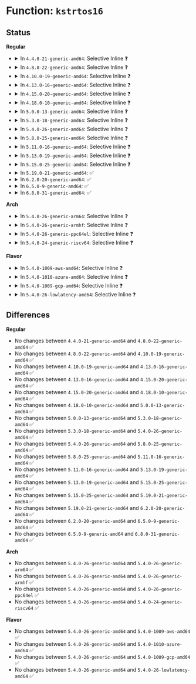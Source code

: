 # Function: <code>kstrtos16</code>

## Status
<b>Regular</b>
<ul>
<li>
<details>
<summary>In <code>4.4.0-21-generic-amd64</code>: Selective Inline ❓</summary>

```c
int kstrtos16(const char * s, unsigned int base, s16 * res)
```

```json
{
  "name": "kstrtos16",
  "collision_type": "Unique Global",
  "inline_type": "Selective",
  "funcs": [
    {
      "addr": 18446744071583048624,
      "name": "kstrtos16",
      "external": true,
      "loc": "lib/kstrtox.c:279",
      "file": "lib/kstrtox.c",
      "inline": "not declared, inlined",
      "caller_inline": [
        "lib/kstrtox.c:kstrtos16_from_user"
      ],
      "caller_func": [
        "kernel/params.c:param_set_short"
      ]
    }
  ],
  "symbols": [
    {
      "addr": 18446744071583048624,
      "name": "kstrtos16",
      "section": ".text",
      "bind": "STB_GLOBAL",
      "size": 90
    }
  ]
}
```
</details>
</li>
<li>
<details>
<summary>In <code>4.8.0-22-generic-amd64</code>: Selective Inline ❓</summary>

```c
int kstrtos16(const char * s, unsigned int base, s16 * res)
```

```json
{
  "name": "kstrtos16",
  "collision_type": "Unique Global",
  "inline_type": "Selective",
  "funcs": [
    {
      "addr": 18446744071583342637,
      "name": "kstrtos16",
      "external": true,
      "loc": "lib/kstrtox.c:279",
      "file": "lib/kstrtox.c",
      "inline": "not declared, inlined",
      "caller_inline": [
        "lib/kstrtox.c:kstrtos16_from_user"
      ],
      "caller_func": [
        "kernel/params.c:param_set_short"
      ]
    }
  ],
  "symbols": [
    {
      "addr": 18446744071583342448,
      "name": "kstrtos16",
      "section": ".text",
      "bind": "STB_GLOBAL",
      "size": 90
    }
  ]
}
```
</details>
</li>
<li>
<details>
<summary>In <code>4.10.0-19-generic-amd64</code>: Selective Inline ❓</summary>

```c
int kstrtos16(const char * s, unsigned int base, s16 * res)
```

```json
{
  "name": "kstrtos16",
  "collision_type": "Unique Global",
  "inline_type": "Selective",
  "funcs": [
    {
      "addr": 18446744071583468013,
      "name": "kstrtos16",
      "external": true,
      "loc": "lib/kstrtox.c:275",
      "file": "lib/kstrtox.c",
      "inline": "not declared, inlined",
      "caller_inline": [
        "lib/kstrtox.c:kstrtos16_from_user"
      ],
      "caller_func": [
        "kernel/params.c:param_set_short"
      ]
    }
  ],
  "symbols": [
    {
      "addr": 18446744071583467824,
      "name": "kstrtos16",
      "section": ".text",
      "bind": "STB_GLOBAL",
      "size": 90
    }
  ]
}
```
</details>
</li>
<li>
<details>
<summary>In <code>4.13.0-16-generic-amd64</code>: Selective Inline ❓</summary>

```c
int kstrtos16(const char * s, unsigned int base, s16 * res)
```

```json
{
  "name": "kstrtos16",
  "collision_type": "Unique Global",
  "inline_type": "Selective",
  "funcs": [
    {
      "addr": 18446744071583490262,
      "name": "kstrtos16",
      "external": true,
      "loc": "lib/kstrtox.c:277",
      "file": "lib/kstrtox.c",
      "inline": "not declared, inlined",
      "caller_inline": [
        "lib/kstrtox.c:kstrtos16_from_user"
      ],
      "caller_func": [
        "kernel/params.c:param_set_short"
      ]
    }
  ],
  "symbols": [
    {
      "addr": 18446744071583490080,
      "name": "kstrtos16",
      "section": ".text",
      "bind": "STB_GLOBAL",
      "size": 92
    }
  ]
}
```
</details>
</li>
<li>
<details>
<summary>In <code>4.15.0-20-generic-amd64</code>: Selective Inline ❓</summary>

```c
int kstrtos16(const char * s, unsigned int base, s16 * res)
```

```json
{
  "name": "kstrtos16",
  "collision_type": "Unique Global",
  "inline_type": "Selective",
  "funcs": [
    {
      "addr": 18446744071583671302,
      "name": "kstrtos16",
      "external": true,
      "loc": "lib/kstrtox.c:278",
      "file": "lib/kstrtox.c",
      "inline": "not declared, inlined",
      "caller_inline": [
        "lib/kstrtox.c:kstrtos16_from_user"
      ],
      "caller_func": [
        "kernel/params.c:param_set_short"
      ]
    }
  ],
  "symbols": [
    {
      "addr": 18446744071583671120,
      "name": "kstrtos16",
      "section": ".text",
      "bind": "STB_GLOBAL",
      "size": 92
    }
  ]
}
```
</details>
</li>
<li>
<details>
<summary>In <code>4.18.0-10-generic-amd64</code>: Selective Inline ❓</summary>

```c
int kstrtos16(const char * s, unsigned int base, s16 * res)
```

```json
{
  "name": "kstrtos16",
  "collision_type": "Unique Global",
  "inline_type": "Selective",
  "funcs": [
    {
      "addr": 18446744071583889094,
      "name": "kstrtos16",
      "external": true,
      "loc": "lib/kstrtox.c:278",
      "file": "lib/kstrtox.c",
      "inline": "not declared, inlined",
      "caller_inline": [
        "lib/kstrtox.c:kstrtos16_from_user"
      ],
      "caller_func": [
        "kernel/params.c:param_set_short"
      ]
    }
  ],
  "symbols": [
    {
      "addr": 18446744071583888896,
      "name": "kstrtos16",
      "section": ".text",
      "bind": "STB_GLOBAL",
      "size": 92
    }
  ]
}
```
</details>
</li>
<li>
<details>
<summary>In <code>5.0.0-13-generic-amd64</code>: Selective Inline ❓</summary>

```c
int kstrtos16(const char * s, unsigned int base, s16 * res)
```

```json
{
  "name": "kstrtos16",
  "collision_type": "Unique Global",
  "inline_type": "Selective",
  "funcs": [
    {
      "addr": 18446744071583973334,
      "name": "kstrtos16",
      "external": true,
      "loc": "lib/kstrtox.c:278",
      "file": "lib/kstrtox.c",
      "inline": "not declared, inlined",
      "caller_inline": [
        "lib/kstrtox.c:kstrtos16_from_user"
      ],
      "caller_func": [
        "kernel/params.c:param_set_short"
      ]
    }
  ],
  "symbols": [
    {
      "addr": 18446744071583973136,
      "name": "kstrtos16",
      "section": ".text",
      "bind": "STB_GLOBAL",
      "size": 92
    }
  ]
}
```
</details>
</li>
<li>
<details>
<summary>In <code>5.3.0-18-generic-amd64</code>: Selective Inline ❓</summary>

```c
int kstrtos16(const char * s, unsigned int base, s16 * res)
```

```json
{
  "name": "kstrtos16",
  "collision_type": "Unique Global",
  "inline_type": "Selective",
  "funcs": [
    {
      "addr": 18446744071584154550,
      "name": "kstrtos16",
      "external": true,
      "loc": "lib/kstrtox.c:278",
      "file": "lib/kstrtox.c",
      "inline": "not declared, inlined",
      "caller_inline": [
        "lib/kstrtox.c:kstrtos16_from_user"
      ],
      "caller_func": [
        "kernel/params.c:param_set_short"
      ]
    }
  ],
  "symbols": [
    {
      "addr": 18446744071584154352,
      "name": "kstrtos16",
      "section": ".text",
      "bind": "STB_GLOBAL",
      "size": 92
    }
  ]
}
```
</details>
</li>
<li>
<details>
<summary>In <code>5.4.0-26-generic-amd64</code>: Selective Inline ❓</summary>

```c
int kstrtos16(const char * s, unsigned int base, s16 * res)
```

```json
{
  "name": "kstrtos16",
  "collision_type": "Unique Global",
  "inline_type": "Selective",
  "funcs": [
    {
      "addr": 18446744071584277174,
      "name": "kstrtos16",
      "external": true,
      "loc": "lib/kstrtox.c:278",
      "file": "lib/kstrtox.c",
      "inline": "not declared, inlined",
      "caller_inline": [
        "lib/kstrtox.c:kstrtos16_from_user"
      ],
      "caller_func": [
        "kernel/params.c:param_set_short"
      ]
    }
  ],
  "symbols": [
    {
      "addr": 18446744071584276976,
      "name": "kstrtos16",
      "section": ".text",
      "bind": "STB_GLOBAL",
      "size": 92
    }
  ]
}
```
</details>
</li>
<li>
<details>
<summary>In <code>5.8.0-25-generic-amd64</code>: Selective Inline ❓</summary>

```c
int kstrtos16(const char * s, unsigned int base, s16 * res)
```

```json
{
  "name": "kstrtos16",
  "collision_type": "Unique Global",
  "inline_type": "Selective",
  "funcs": [
    {
      "addr": 18446744071584686070,
      "name": "kstrtos16",
      "external": true,
      "loc": "lib/kstrtox.c:278",
      "file": "lib/kstrtox.c",
      "inline": "not declared, inlined",
      "caller_inline": [
        "lib/kstrtox.c:kstrtos16_from_user"
      ],
      "caller_func": [
        "kernel/params.c:param_set_short"
      ]
    }
  ],
  "symbols": [
    {
      "addr": 18446744071584686752,
      "name": "kstrtos16",
      "section": ".text",
      "bind": "STB_GLOBAL",
      "size": 143
    }
  ]
}
```
</details>
</li>
<li>
<details>
<summary>In <code>5.11.0-16-generic-amd64</code>: Selective Inline ❓</summary>

```c
int kstrtos16(const char * s, unsigned int base, s16 * res)
```

```json
{
  "name": "kstrtos16",
  "collision_type": "Unique Global",
  "inline_type": "Selective",
  "funcs": [
    {
      "addr": 18446744071584803638,
      "name": "kstrtos16",
      "external": true,
      "loc": "lib/kstrtox.c:274",
      "file": "lib/kstrtox.c",
      "inline": "not declared, inlined",
      "caller_inline": [
        "lib/kstrtox.c:kstrtos16_from_user"
      ],
      "caller_func": [
        "kernel/params.c:param_set_short"
      ]
    }
  ],
  "symbols": [
    {
      "addr": 18446744071584804320,
      "name": "kstrtos16",
      "section": ".text",
      "bind": "STB_GLOBAL",
      "size": 143
    }
  ]
}
```
</details>
</li>
<li>
<details>
<summary>In <code>5.13.0-19-generic-amd64</code>: Selective Inline ❓</summary>

```c
int kstrtos16(const char * s, unsigned int base, s16 * res)
```

```json
{
  "name": "kstrtos16",
  "collision_type": "Unique Global",
  "inline_type": "Selective",
  "funcs": [
    {
      "addr": 18446744071584847414,
      "name": "kstrtos16",
      "external": true,
      "loc": "lib/kstrtox.c:281",
      "file": "lib/kstrtox.c",
      "inline": "not declared, inlined",
      "caller_inline": [
        "lib/kstrtox.c:kstrtos16_from_user"
      ],
      "caller_func": [
        "kernel/params.c:param_set_short"
      ]
    }
  ],
  "symbols": [
    {
      "addr": 18446744071584848528,
      "name": "kstrtos16",
      "section": ".text",
      "bind": "STB_GLOBAL",
      "size": 143
    }
  ]
}
```
</details>
</li>
<li>
<details>
<summary>In <code>5.15.0-25-generic-amd64</code>: Selective Inline ❓</summary>

```c
int kstrtos16(const char * s, unsigned int base, s16 * res)
```

```json
{
  "name": "kstrtos16",
  "collision_type": "Unique Global",
  "inline_type": "Selective",
  "funcs": [
    {
      "addr": 18446744071585267516,
      "name": "kstrtos16",
      "external": true,
      "loc": "lib/kstrtox.c:282",
      "file": "lib/kstrtox.c",
      "inline": "not declared, inlined",
      "caller_inline": [
        "lib/kstrtox.c:kstrtos16_from_user"
      ],
      "caller_func": [
        "kernel/params.c:param_set_short"
      ]
    }
  ],
  "symbols": [
    {
      "addr": 18446744071585268704,
      "name": "kstrtos16",
      "section": ".text",
      "bind": "STB_GLOBAL",
      "size": 143
    }
  ]
}
```
</details>
</li>
<li>
<details>
<summary>In <code>5.19.0-21-generic-amd64</code>: ✅</summary>

```c
int kstrtos16(const char * s, unsigned int base, s16 * res)
```

```json
{
  "name": "kstrtos16",
  "collision_type": "Unique Global",
  "inline_type": "No",
  "funcs": [
    {
      "addr": 18446744071586112528,
      "name": "kstrtos16",
      "external": true,
      "loc": "lib/kstrtox.c:291",
      "file": "lib/kstrtox.c",
      "inline": "seen, unknown",
      "caller_inline": [],
      "caller_func": [
        "kernel/params.c:param_set_short",
        "lib/kstrtox.c:kstrtos16_from_user"
      ]
    }
  ],
  "symbols": [
    {
      "addr": 18446744071586112528,
      "name": "kstrtos16",
      "section": ".text",
      "bind": "STB_GLOBAL",
      "size": 109
    }
  ]
}
```
</details>
</li>
<li>
<details>
<summary>In <code>6.2.0-20-generic-amd64</code>: ✅</summary>

```c
int kstrtos16(const char * s, unsigned int base, s16 * res)
```

```json
{
  "name": "kstrtos16",
  "collision_type": "Unique Global",
  "inline_type": "No",
  "funcs": [
    {
      "addr": 18446744071587098464,
      "name": "kstrtos16",
      "external": true,
      "loc": "lib/kstrtox.c:291",
      "file": "lib/kstrtox.c",
      "inline": "seen, unknown",
      "caller_inline": [],
      "caller_func": [
        "kernel/params.c:param_set_short",
        "lib/kstrtox.c:kstrtos16_from_user"
      ]
    }
  ],
  "symbols": [
    {
      "addr": 18446744071587098464,
      "name": "kstrtos16",
      "section": ".text",
      "bind": "STB_GLOBAL",
      "size": 109
    }
  ]
}
```
</details>
</li>
<li>
<details>
<summary>In <code>6.5.0-9-generic-amd64</code>: ✅</summary>

```c
int kstrtos16(const char * s, unsigned int base, s16 * res)
```

```json
{
  "name": "kstrtos16",
  "collision_type": "Unique Global",
  "inline_type": "No",
  "funcs": [
    {
      "addr": 18446744071587358528,
      "name": "kstrtos16",
      "external": true,
      "loc": "lib/kstrtox.c:291",
      "file": "lib/kstrtox.c",
      "inline": "seen, unknown",
      "caller_inline": [],
      "caller_func": [
        "kernel/params.c:param_set_short",
        "lib/kstrtox.c:kstrtos16_from_user"
      ]
    }
  ],
  "symbols": [
    {
      "addr": 18446744071587358528,
      "name": "kstrtos16",
      "section": ".text",
      "bind": "STB_GLOBAL",
      "size": 109
    }
  ]
}
```
</details>
</li>
<li>
<details>
<summary>In <code>6.8.0-31-generic-amd64</code>: ✅</summary>

```c
int kstrtos16(const char * s, unsigned int base, s16 * res)
```

```json
{
  "name": "kstrtos16",
  "collision_type": "Unique Global",
  "inline_type": "No",
  "funcs": [
    {
      "addr": 18446744071587644848,
      "name": "kstrtos16",
      "external": true,
      "loc": "lib/kstrtox.c:291",
      "file": "lib/kstrtox.c",
      "inline": "seen, unknown",
      "caller_inline": [],
      "caller_func": [
        "kernel/params.c:param_set_short",
        "lib/kstrtox.c:kstrtos16_from_user"
      ]
    }
  ],
  "symbols": [
    {
      "addr": 18446744071587644848,
      "name": "kstrtos16",
      "section": ".text",
      "bind": "STB_GLOBAL",
      "size": 109
    }
  ]
}
```
</details>
</li>
</ul>
<b>Arch</b>
<ul>
<li>
<details>
<summary>In <code>5.4.0-26-generic-arm64</code>: Selective Inline ❓</summary>

```c
int kstrtos16(const char * s, unsigned int base, s16 * res)
```

```json
{
  "name": "kstrtos16",
  "collision_type": "Unique Global",
  "inline_type": "Selective",
  "funcs": [
    {
      "addr": 18446603336496162748,
      "name": "kstrtos16",
      "external": true,
      "loc": "lib/kstrtox.c:278",
      "file": "lib/kstrtox.c",
      "inline": "not declared, inlined",
      "caller_inline": [
        "lib/kstrtox.c:kstrtos16_from_user"
      ],
      "caller_func": [
        "kernel/params.c:param_set_short"
      ]
    }
  ],
  "symbols": [
    {
      "addr": 18446603336496162520,
      "name": "kstrtos16",
      "section": ".text",
      "bind": "STB_GLOBAL",
      "size": 112
    }
  ]
}
```
</details>
</li>
<li>
<details>
<summary>In <code>5.4.0-26-generic-armhf</code>: Selective Inline ❓</summary>

```c
int kstrtos16(const char * s, unsigned int base, s16 * res)
```

```json
{
  "name": "kstrtos16",
  "collision_type": "Unique Global",
  "inline_type": "Selective",
  "funcs": [
    {
      "addr": 3229484276,
      "name": "kstrtos16",
      "external": true,
      "loc": "lib/kstrtox.c:278",
      "file": "lib/kstrtox.c",
      "inline": "not declared, inlined",
      "caller_inline": [
        "lib/kstrtox.c:kstrtos16_from_user"
      ],
      "caller_func": [
        "kernel/params.c:param_set_short"
      ]
    }
  ],
  "symbols": [
    {
      "addr": 3229483956,
      "name": "kstrtos16",
      "section": ".text",
      "bind": "STB_GLOBAL",
      "size": 128
    }
  ]
}
```
</details>
</li>
<li>
<details>
<summary>In <code>5.4.0-26-generic-ppc64el</code>: Selective Inline ❓</summary>

```c
int kstrtos16(const char * s, unsigned int base, s16 * res)
```

```json
{
  "name": "kstrtos16",
  "collision_type": "Unique Global",
  "inline_type": "Selective",
  "funcs": [
    {
      "addr": 13835058055290427028,
      "name": "kstrtos16",
      "external": true,
      "loc": "lib/kstrtox.c:278",
      "file": "lib/kstrtox.c",
      "inline": "not declared, inlined",
      "caller_inline": [
        "lib/kstrtox.c:kstrtos16_from_user"
      ],
      "caller_func": [
        "kernel/params.c:param_set_short"
      ]
    }
  ],
  "symbols": [
    {
      "addr": 13835058055290426736,
      "name": "kstrtos16",
      "section": ".text",
      "bind": "STB_GLOBAL",
      "size": 144
    }
  ]
}
```
</details>
</li>
<li>
<details>
<summary>In <code>5.4.0-24-generic-riscv64</code>: Selective Inline ❓</summary>

```c
int kstrtos16(const char * s, unsigned int base, s16 * res)
```

```json
{
  "name": "kstrtos16",
  "collision_type": "Unique Global",
  "inline_type": "Selective",
  "funcs": [
    {
      "addr": 18446743936275213682,
      "name": "kstrtos16",
      "external": true,
      "loc": "lib/kstrtox.c:278",
      "file": "lib/kstrtox.c",
      "inline": "not declared, inlined",
      "caller_inline": [
        "lib/kstrtox.c:kstrtos16_from_user"
      ],
      "caller_func": [
        "kernel/params.c:param_set_short"
      ]
    }
  ],
  "symbols": [
    {
      "addr": 18446743936275213544,
      "name": "kstrtos16",
      "section": ".text",
      "bind": "STB_GLOBAL",
      "size": 66
    }
  ]
}
```
</details>
</li>
</ul>
<b>Flavor</b>
<ul>
<li>
<details>
<summary>In <code>5.4.0-1009-aws-amd64</code>: Selective Inline ❓</summary>

```c
int kstrtos16(const char * s, unsigned int base, s16 * res)
```

```json
{
  "name": "kstrtos16",
  "collision_type": "Unique Global",
  "inline_type": "Selective",
  "funcs": [
    {
      "addr": 18446744071584245910,
      "name": "kstrtos16",
      "external": true,
      "loc": "lib/kstrtox.c:278",
      "file": "lib/kstrtox.c",
      "inline": "not declared, inlined",
      "caller_inline": [
        "lib/kstrtox.c:kstrtos16_from_user"
      ],
      "caller_func": [
        "kernel/params.c:param_set_short"
      ]
    }
  ],
  "symbols": [
    {
      "addr": 18446744071584245712,
      "name": "kstrtos16",
      "section": ".text",
      "bind": "STB_GLOBAL",
      "size": 92
    }
  ]
}
```
</details>
</li>
<li>
<details>
<summary>In <code>5.4.0-1010-azure-amd64</code>: Selective Inline ❓</summary>

```c
int kstrtos16(const char * s, unsigned int base, s16 * res)
```

```json
{
  "name": "kstrtos16",
  "collision_type": "Unique Global",
  "inline_type": "Selective",
  "funcs": [
    {
      "addr": 18446744071584181110,
      "name": "kstrtos16",
      "external": true,
      "loc": "lib/kstrtox.c:278",
      "file": "lib/kstrtox.c",
      "inline": "not declared, inlined",
      "caller_inline": [
        "lib/kstrtox.c:kstrtos16_from_user"
      ],
      "caller_func": [
        "kernel/params.c:param_set_short"
      ]
    }
  ],
  "symbols": [
    {
      "addr": 18446744071584180912,
      "name": "kstrtos16",
      "section": ".text",
      "bind": "STB_GLOBAL",
      "size": 92
    }
  ]
}
```
</details>
</li>
<li>
<details>
<summary>In <code>5.4.0-1009-gcp-amd64</code>: Selective Inline ❓</summary>

```c
int kstrtos16(const char * s, unsigned int base, s16 * res)
```

```json
{
  "name": "kstrtos16",
  "collision_type": "Unique Global",
  "inline_type": "Selective",
  "funcs": [
    {
      "addr": 18446744071584229670,
      "name": "kstrtos16",
      "external": true,
      "loc": "lib/kstrtox.c:278",
      "file": "lib/kstrtox.c",
      "inline": "not declared, inlined",
      "caller_inline": [
        "lib/kstrtox.c:kstrtos16_from_user"
      ],
      "caller_func": [
        "kernel/params.c:param_set_short"
      ]
    }
  ],
  "symbols": [
    {
      "addr": 18446744071584229472,
      "name": "kstrtos16",
      "section": ".text",
      "bind": "STB_GLOBAL",
      "size": 92
    }
  ]
}
```
</details>
</li>
<li>
<details>
<summary>In <code>5.4.0-26-lowlatency-amd64</code>: Selective Inline ❓</summary>

```c
int kstrtos16(const char * s, unsigned int base, s16 * res)
```

```json
{
  "name": "kstrtos16",
  "collision_type": "Unique Global",
  "inline_type": "Selective",
  "funcs": [
    {
      "addr": 18446744071584334502,
      "name": "kstrtos16",
      "external": true,
      "loc": "lib/kstrtox.c:278",
      "file": "lib/kstrtox.c",
      "inline": "not declared, inlined",
      "caller_inline": [
        "lib/kstrtox.c:kstrtos16_from_user"
      ],
      "caller_func": [
        "kernel/params.c:param_set_short"
      ]
    }
  ],
  "symbols": [
    {
      "addr": 18446744071584334304,
      "name": "kstrtos16",
      "section": ".text",
      "bind": "STB_GLOBAL",
      "size": 92
    }
  ]
}
```
</details>
</li>
</ul>

## Differences
<b>Regular</b>
<ul>
<li>
No changes between <code>4.4.0-21-generic-amd64</code> and <code>4.8.0-22-generic-amd64</code> ✅
</li>
<li>
No changes between <code>4.8.0-22-generic-amd64</code> and <code>4.10.0-19-generic-amd64</code> ✅
</li>
<li>
No changes between <code>4.10.0-19-generic-amd64</code> and <code>4.13.0-16-generic-amd64</code> ✅
</li>
<li>
No changes between <code>4.13.0-16-generic-amd64</code> and <code>4.15.0-20-generic-amd64</code> ✅
</li>
<li>
No changes between <code>4.15.0-20-generic-amd64</code> and <code>4.18.0-10-generic-amd64</code> ✅
</li>
<li>
No changes between <code>4.18.0-10-generic-amd64</code> and <code>5.0.0-13-generic-amd64</code> ✅
</li>
<li>
No changes between <code>5.0.0-13-generic-amd64</code> and <code>5.3.0-18-generic-amd64</code> ✅
</li>
<li>
No changes between <code>5.3.0-18-generic-amd64</code> and <code>5.4.0-26-generic-amd64</code> ✅
</li>
<li>
No changes between <code>5.4.0-26-generic-amd64</code> and <code>5.8.0-25-generic-amd64</code> ✅
</li>
<li>
No changes between <code>5.8.0-25-generic-amd64</code> and <code>5.11.0-16-generic-amd64</code> ✅
</li>
<li>
No changes between <code>5.11.0-16-generic-amd64</code> and <code>5.13.0-19-generic-amd64</code> ✅
</li>
<li>
No changes between <code>5.13.0-19-generic-amd64</code> and <code>5.15.0-25-generic-amd64</code> ✅
</li>
<li>
No changes between <code>5.15.0-25-generic-amd64</code> and <code>5.19.0-21-generic-amd64</code> ✅
</li>
<li>
No changes between <code>5.19.0-21-generic-amd64</code> and <code>6.2.0-20-generic-amd64</code> ✅
</li>
<li>
No changes between <code>6.2.0-20-generic-amd64</code> and <code>6.5.0-9-generic-amd64</code> ✅
</li>
<li>
No changes between <code>6.5.0-9-generic-amd64</code> and <code>6.8.0-31-generic-amd64</code> ✅
</li>
</ul>
<b>Arch</b>
<ul>
<li>
No changes between <code>5.4.0-26-generic-amd64</code> and <code>5.4.0-26-generic-arm64</code> ✅
</li>
<li>
No changes between <code>5.4.0-26-generic-amd64</code> and <code>5.4.0-26-generic-armhf</code> ✅
</li>
<li>
No changes between <code>5.4.0-26-generic-amd64</code> and <code>5.4.0-26-generic-ppc64el</code> ✅
</li>
<li>
No changes between <code>5.4.0-26-generic-amd64</code> and <code>5.4.0-24-generic-riscv64</code> ✅
</li>
</ul>
<b>Flavor</b>
<ul>
<li>
No changes between <code>5.4.0-26-generic-amd64</code> and <code>5.4.0-1009-aws-amd64</code> ✅
</li>
<li>
No changes between <code>5.4.0-26-generic-amd64</code> and <code>5.4.0-1010-azure-amd64</code> ✅
</li>
<li>
No changes between <code>5.4.0-26-generic-amd64</code> and <code>5.4.0-1009-gcp-amd64</code> ✅
</li>
<li>
No changes between <code>5.4.0-26-generic-amd64</code> and <code>5.4.0-26-lowlatency-amd64</code> ✅
</li>
</ul>

